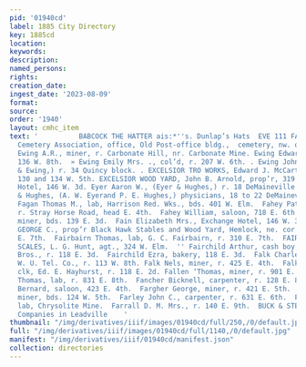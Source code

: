 ```yaml
---
pid: '01940cd'
label: 1885 City Directory
key: 1885cd
location: 
keywords: 
description: 
named_persons: 
rights: 
creation_date: 
ingest_date: '2023-08-09'
format: 
source: 
order: '1940'
layout: cmhc_item
text: '          BABCOCK THE HATTER ais:*''s. Dunlap’s Hats  EVE 111 FAR  } Evergreen
  Cemetery Association, office, Old Post-office bldg.,  cemetery, nw. of city limits.
  Ewing A.R., miner, r. Carbonate Hill, nr. Carbonate Mine. Ewing Edward, lab, vr.
  136 W. 8th.  » Ewing Emily Mrs. ., col’d, r. 207 W. 6th. . Ewing John A., (Rucker
  & Ewing,) r. 34 Quincy block. . EXCELSIOR TRO WORKS, Edward J. McCarthy, manager,  128,
  130 and 134 W. 5th. EXCELSIOR WOOD YARD, John B. Arnold, prop’r, 319 E. 6th. Exchange
  Hotel, 146 W. 3d. Eyer Aaron W., (Eyer & Hughes,) r. 18 DeMaineville block. Eyer
  & Hughes, (A. W. Eyerand P. E. Hughes,) physicians, 18 to 22 DeMaineville block.  E"  _
  Fagan Thomas M., lab, Harrison Red. Wks., bds. 401 W. Elm.  Fahey Patrick, miner,
  r. Stray Horse Road, head E. 4th.  Fahey William, saloon, 718 E. 6th.  Fahey William,
  miner, bds. 139 E. 3d.  Fain Elizabeth Mrs., Exchange Hotel, 146 W. 3d.  FAIRBAIRN
  GEORGE C., prop’r Black Hawk Stables and Wood Yard, Hemlock, ne. cor. 7th, r. 302
  E. 7th.  Fairbairn Thomas, lab, G. C. Fairbairn, r. 310 E. 7th.  FAIRBANKS & CO.’S
  SCALES, L. G. Hunt, agt., 324 W. Elm.  '' Fairchild Arthur, cash boy, Monheimer
  Bros., r. 118 E. 3d.  Fairchild Ezra, bakery, 118 E. 3d.  Falk Charles, operator,
  W. U. Tel. Co., r. 113 W. 8th. Falk Nels, miner, r. 425 E. 4th.  Falk William J.,
  clk, Ed. E. Hayhurst, r. 118 E. 2d. Fallen ‘Thomas, miner, r. 901 E. 6th.  Fallen
  Thomas, lab, r. 831 E. 8th.  Fancher Bicknell, carpenter, r. 128 E. 8th.  Fanning
  Bernard, saloon, 423 E. 4th.  Fargher George, miner, r. 421 E. 5th.  Farley Edward,
  miner, bds. 124 W. 5th.  Farley John C., carpenter, r. 631 E. 6th.  Farley Louis,
  lab, Chrysolite Mine.  Farrall D. M. Mrs., r. 140 E. 9th.  BUCK & STEEL, “fine cr''ims’
  Companies in Leadville    '
thumbnail: "/img/derivatives/iiif/images/01940cd/full/250,/0/default.jpg"
full: "/img/derivatives/iiif/images/01940cd/full/1140,/0/default.jpg"
manifest: "/img/derivatives/iiif/01940cd/manifest.json"
collection: directories
---
```

